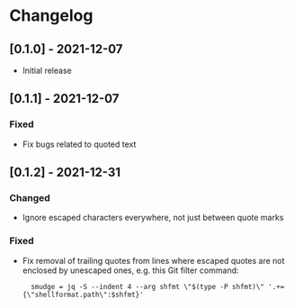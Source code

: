 # Changelog

## [0.1.0] - 2021-12-07
- Initial release

## [0.1.1] - 2021-12-07
### Fixed
- Fix bugs related to quoted text

## [0.1.2] - 2021-12-31
### Changed
- Ignore escaped characters everywhere, not just between quote marks

### Fixed
- Fix removal of trailing quotes from lines where escaped quotes are not
  enclosed by unescaped ones, e.g. this Git filter command:

  ```gitconfig
    smudge = jq -S --indent 4 --arg shfmt \"$(type -P shfmt)\" '.+={\"shellformat.path\":$shfmt}'
  ```
